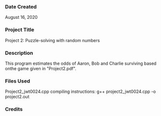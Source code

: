 ### Date Created
August 16, 2020

### Project Title
Project 2: Puzzle-solving with random numbers

### Description
This program estimates the odds of Aaron, Bob and Charlie surviving based onthe game given in "Project2.pdf".

### Files Used
Project2_jwt0024.cpp
compiling instructions: g++ project2_jwt0024.cpp -o project2.out

### Credits
